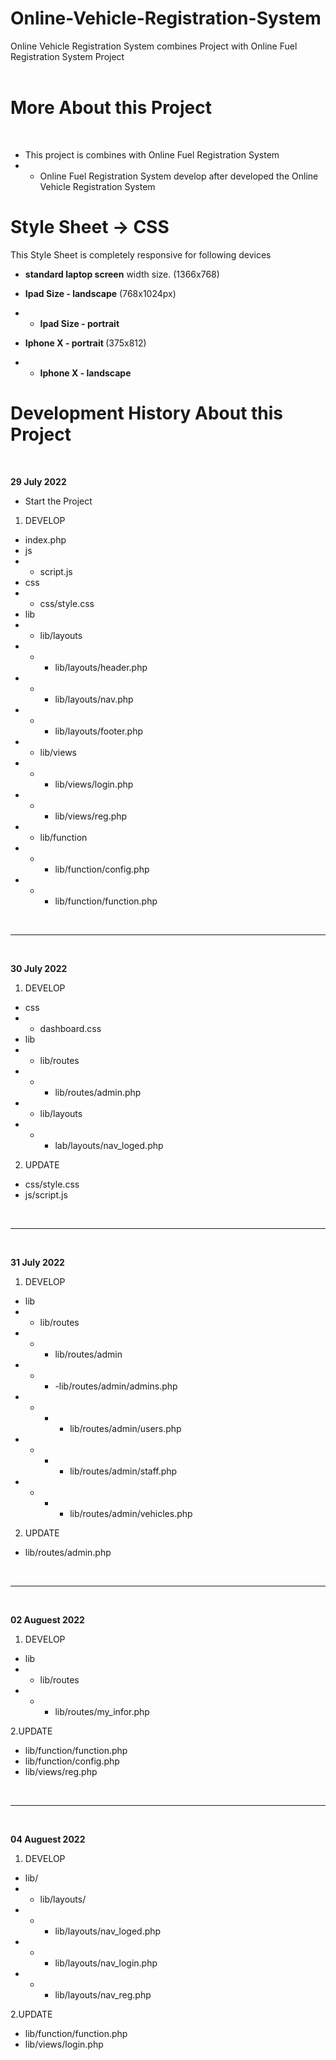 # Online-Vehicle-Registration-System
Online Vehicle Registration System combines Project with Online Fuel Registration System Project
<br><br>

# More About this Project 
<br>

- This project is combines with Online Fuel Registration System 
- - Online Fuel Registration System develop after developed the Online Vehicle Registration System

# Style Sheet -> CSS

 This Style Sheet is completely responsive for following devices
  - <b>standard laptop screen</b> width size.   (1366x768)


  - <b>Ipad Size - landscape</b>  (768x1024px)
  - -  <b>Ipad Size - portrait</b>

  - <b>Iphone X - portrait </b>   (375x812)
  - - <b>Iphone X - landscape</b>




# Development History About this Project

<br>

<b>29 July 2022 </b>
  - Start the Project
  
  1. DEVELOP
  - index.php
  - js
  - - script.js
  - css
  - - css/style.css
  - lib
  - - lib/layouts
  - - - lib/layouts/header.php
  - - - lib/layouts/nav.php
  - - - lib/layouts/footer.php
  - - lib/views
  - - - lib/views/login.php
  - - - lib/views/reg.php
  - - lib/function
  - - - lib/function/config.php
  - - - lib/function/function.php


<br>
<hr>
<br>

<b>30 July 2022 </b>
  1. DEVELOP
  - css
  - - dashboard.css
  - lib
  - - lib/routes
  - - - lib/routes/admin.php
  - - lib/layouts
  - - - lab/layouts/nav_loged.php
  
  2. UPDATE 
  - css/style.css
  - js/script.js


<br>
<hr>
<br>

<b>31 July 2022 </b>
  1. DEVELOP
  - lib
  - - lib/routes
  - - - lib/routes/admin
  - - - -lib/routes/admin/admins.php
  - - - - lib/routes/admin/users.php
  - - - - lib/routes/admin/staff.php
  - - - - lib/routes/admin/vehicles.php
  
  2. UPDATE 
  - lib/routes/admin.php
  
<br>
<hr>
<br>

<b>02 Auguest 2022 </b>
  1. DEVELOP
  - lib
  - - lib/routes
  - - - lib/routes/my_infor.php
  
  2.UPDATE 
  - lib/function/function.php
  - lib/function/config.php
  - lib/views/reg.php

<br>
<hr>
<br>

<b>04 Auguest 2022 </b>
  1. DEVELOP
  - lib/
  - - lib/layouts/
  - - - lib/layouts/nav_loged.php
  - - - lib/layouts/nav_login.php
  - - - lib/layouts/nav_reg.php
  

  
  2.UPDATE 
  - lib/function/function.php
  - lib/views/login.php

